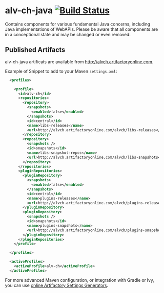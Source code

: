 alv-ch-java [![Build Status](https://travis-ci.org/alv-ch/alv-ch-java.svg?branch=master)](https://travis-ci.org/alv-ch/alv-ch-java)
===========

Contains components for various fundamental Java concerns, including Java implementations of WebAPIs. Please be aware that all components are in a conceptional state and may be changed or even removed.

Published Artifacts
-------------------

alv-ch-java artificats are available from http://alvch.artifactoryonline.com.

Example of Snippet to add to your Maven `settings.xml`:

```xml
  <profiles>

    <profile>
      <id>alv-ch</id>
      <repositories>
        <repository>
          <snapshots>
            <enabled>false</enabled>
          </snapshots>
          <id>central</id>
          <name>libs-releases</name>
          <url>http://alvch.artifactoryonline.com/alvch/libs-releases</url>
        </repository>
        <repository>
          <snapshots />
          <id>snapshots</id>
          <name>libs-snapshot-repos</name>
          <url>http://alvch.artifactoryonline.com/alvch/libs-snapshots</url>
        </repository>
      </repositories>
      <pluginRepositories>
        <pluginRepository>
          <snapshots>
            <enabled>false</enabled>
          </snapshots>
          <id>central</id>
          <name>plugins-releases</name>
          <url>http://alvch.artifactoryonline.com/alvch/plugins-releases</url>
        </pluginRepository>
        <pluginRepository>
          <snapshots />
          <id>snapshots</id>
          <name>plugins-snapshots</name>
          <url>http://alvch.artifactoryonline.com/alvch/plugins-snapshots</url>
        </pluginRepository>
      </pluginRepositories>
    </profile>

  </profiles>

  <activeProfiles>
    <activeProfile>alv-ch</activeProfile>
  </activeProfiles>

```

For more advanced Maven configuration, or integration with Gradle or Ivy, you can use [online Artifactory Settings Generators](http://alvch.artifactoryonline.com/alvch/webapp/mavensettings.html).
